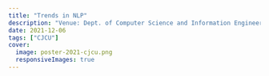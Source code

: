 ```yaml
---
title: "Trends in NLP"
description: "Venue: Dept. of Computer Science and Information Engineering, Chang Jung Christian University"
date: 2021-12-06
tags: ["CJCU"]
cover:
  image: poster-2021-cjcu.png
  responsiveImages: true
---
```

